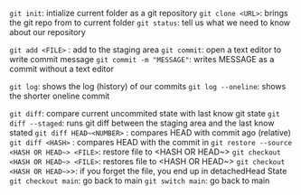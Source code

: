 `git init`: intialize current folder as a git repository
`git clone <URL>`: brings the git repo from <URL> to current folder
`git status`: tell us what we need to know about our repository

`git add <FILE>` : add <FILE> to the staging area
`git commit`: open a text editor to write commit message
    `git commit -m "MESSAGE"`: writes MESSAGE as a commit without a text editor

`git log`: shows the log (history) of our commits
    `git log --oneline`: shows the shorter oneline commit

`git diff`: compare current uncommited state with last know git state
    `git diff --staged`: runs git diff between the staging area and the last know stated
`git diff HEAD~<NUMBER>` : compares HEAD with commit <NUMBER> ago (relative)
`git diff <HASH>` : compares HEAD with the commit in <HASH>
`git restore --source <HASH OR HEAD~> <FILE>`: restore file to <HASH OR HEAD~>
     `git checkout <HASH OR HEAD~> <FILE>`: restores file to <HASH OR HEAD~>
     `git checkout <HASH OR HEAD~>`>: if you forget the file, you end up in detachedHead State
     `git checkout main`: go back to main
     `git switch main`: go back to main
